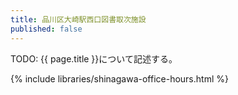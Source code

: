 ```yaml
---
title: 品川区大崎駅西口図書取次施設
published: false
---
```


TODO: {{ page.title }}について記述する。

{% include libraries/shinagawa-office-hours.html %}
